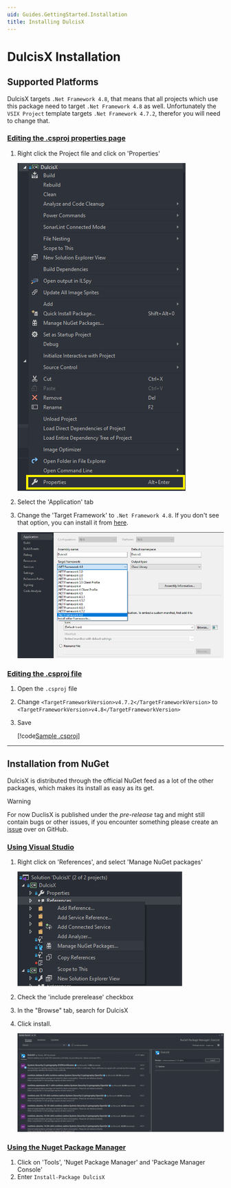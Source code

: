 ```yaml
---
uid: Guides.GettingStarted.Installation
title: Installing DulcisX
---
```


# DulcisX Installation

## Supported Platforms

DulcisX targets `.Net Framework 4.8`, that means that all projects which use this package need to target `.Net Framework 4.8` as well. Unfortunately the `VSIX Project` template targets `.Net Framework 4.7.2`, therefor you will need to change that.

### [Editing the .csproj properties page](#tab/property-page-edit)

1. Right click the Project file and click on 'Properties'
	
	![Step 1](images/open-properties.png)
	
2. Select the 'Application' tab
3. Change the 'Target Framework' to `.Net Framework 4.8`. If you don't see that option, you can install it from [here](https://dotnet.microsoft.com/download/dotnet-framework/net48).
	
	![Step 3](images/change-framework.png)
	
### [Editing the .csproj file](#tab/file-edit)

1. Open the `.csproj` file

2. Change `<TargetFrameworkVersion>v4.7.2</TargetFrameworkVersion>` to `<TargetFrameworkVersion>v4.8</TargetFrameworkVersion>`

3. Save
	
	[!code[Sample .csproj](samples/project.xml)]

***

## Installation from NuGet

DulcisX is distributed through the official NuGet feed as a lot of the other packages, which makes its install as easy as its get.

> [!WARNING] 
> For now DuclisX is published under the _pre-release_ tag and might still contain bugs or other issues, if you encounter something please create an [issue](https://github.com/TwentyFourMinutes/DulcisX/issues/new/choose) over on GitHub.

### [Using Visual Studio](#tab/visualstudio-install)

1. Right click on 'References', and select 'Manage NuGet packages'
	
	![Step 1](images/open-npm.png)
	
2. Check the 'include prerelease' checkbox
3. In the "Browse" tab, search for DulcisX
3. Click install.
	
	![Step 2](images/install.png)
	
### [Using the Nuget Package Manager](#tab/npm-install)

1. Click on 'Tools', 'Nuget Package Manager' and 'Package Manager Console'
2. Enter `Install-Package DulcisX`